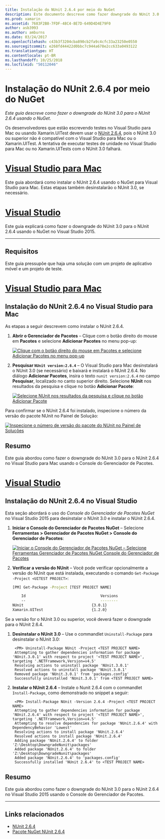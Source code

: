 ```yaml
---
title: Instalação do NUnit 2.6.4 por meio do NuGet
description: Este documento descreve como fazer downgrade do NUnit 3.0 para o NUnit 2.6.4 usando o NuGet. Isso é necessário ao trabalhar com Xamarin.UITest, que não é compatível com o NUnit 3.x.
ms.prod: xamarin
ms.assetid: 7683F2B8-7FDF-48C4-8E7D-649D4D4E79F0
author: asb3993
ms.author: amburns
ms.date: 03/24/2017
ms.openlocfilehash: c43b3f3204cba890cb2fa9c4cfc33a23250e0550
ms.sourcegitcommit: e268fd44422d0bbc7c944a678e2cc633a0493122
ms.translationtype: HT
ms.contentlocale: pt-BR
ms.lasthandoff: 10/25/2018
ms.locfileid: "50112046"
---
```

# <a name="installing-nunit-264-using-nuget"></a>Instalação do NUnit 2.6.4 por meio do NuGet

_Este guia descreve como fazer o downgrade do NUnit 3.0 para o NUnit 2.6.4 usando o NuGet._

Os desenvolvedores que estão escrevendo testes no Visual Studio para Mac ou usando Xamarin.UITest devem usar o [NUnit 2.6.4](http://nunit.org/index.php?p=docHome&r=2.6.4), pois o NUnit 3.0 ou superior não é compatível com o Visual Studio para Mac ou o Xamarin.UITest. A tentativa de executar testes de unidade no Visual Studio para Mac ou no Xamarin.UITests com o NUnit 3.0 falhará.

# <a name="visual-studio-for-mactabmacos"></a>[Visual Studio para Mac](#tab/macos)

Este guia abordará como instalar o NUnit 2.6.4 usando o NuGet para Visual Studio para Mac. Estas etapas também desinstalarão o NUnit 3.0, se necessário.

# <a name="visual-studiotabwindows"></a>[Visual Studio](#tab/windows)

Este guia explicará como fazer o downgrade do NUnit 3.0 para o NUnit 2.6.4 usando o NuGet no Visual Studio 2015.

-----

## <a name="requirements"></a>Requisitos

Este guia pressupõe que haja uma solução com um projeto de aplicativo móvel e um projeto de teste.

# <a name="visual-studio-for-mactabmacos"></a>[Visual Studio para Mac](#tab/macos)

## <a name="installing-nunit-264-in-visual-studio-for-mac"></a>Instalação do NUnit 2.6.4 no Visual Studio para Mac

As etapas a seguir descrevem como instalar o NUnit 2.6.4.


1. **Abrir o Gerenciador de Pacotes** – Clique com o botão direito do mouse em **Pacotes** e selecione **Adicionar Pacotes** no menu pop-up:

    [![](installing-nunit-using-nuget-images/add-packages-xs.png "Clique com o botão direito do mouse em Pacotes e selecione Adicionar Pacotes no menu pop-up")](installing-nunit-using-nuget-images/add-packages-xs.png#lightbox)
    
1. **Pesquisar `NUnit version:2.6.4`** – O Visual Studio para Mac desinstalará o NUnit 3.0 (se necessário) e baixará e instalará o NUnit 2.6.4. No diálogo **Adicionar Pacotes**, insira o texto `nunit version:2.6.4` no campo **Pesquisar**, localizado no canto superior direito. Selecione **NUnit** nos resultados da pesquisa e clique no botão **Adicionar Pacote**:

    [![](installing-nunit-using-nuget-images/nunit-search-xs.png "Selecione NUnit nos resultados da pesquisa e clique no botão Adicionar Pacote")](installing-nunit-using-nuget-images/nunit-search-xs.png#lightbox)


Para confirmar se o NUnit 2.6.4 foi instalado, inspecione o número da versão do pacote NUnit no Painel de Solução:

[![](installing-nunit-using-nuget-images/nunit-2-6-4-installed.png "Inspecione o número de versão do pacote do NUnit no Painel de Soluções")](installing-nunit-using-nuget-images/nunit-2-6-4-installed.png#lightbox)

## <a name="summary"></a>Resumo

Este guia abordou como fazer o downgrade do NUnit 3.0 para o NUnit 2.6.4 no Visual Studio para Mac usando o Console do Gerenciador de Pacotes.


# <a name="visual-studiotabwindows"></a>[Visual Studio](#tab/windows)

## <a name="installing-nunit-264-in-visual-studio"></a>Instalação do NUnit 2.6.4 no Visual Studio

Esta seção abordará o uso do _Console do Gerenciador de Pacotes NuGet_ no Visual Studio 2015 para desinstalar o NUnit 3.0 e instalar o NUnit 2.6.4.


1. **Iniciar o Console do Gerenciador de Pacotes NuGet** – Selecione **Ferramentas > Gerenciador de Pacotes NuGet > Console do Gerenciador de Pacotes**:

    [![](installing-nunit-using-nuget-images/package-manager-console.png "Iniciar o Console do Gerenciador de Pacotes NuGet – Selecione Ferramentas  Gerenciador de Pacotes NuGet  Console do Gerenciador de Pacotes")](installing-nunit-using-nuget-images/package-manager-console.png#lightbox)
    
1. **Verificar a versão do NUnit** – Você pode verificar opcionalmente a versão do NUnit que está instalada, executando o comando `Get-Package -Project <UITEST PROJECT>`:

    ```bash
    [PM] Get-Package -Project [TEST PROJECT NAME]
    
        Id                                  Versions                                 ProjectName
        --                                  --------                                 -----------
    NUnit                               {3.0.1}                                  [TEST PROJECT NAME]
    Xamarin.UITest                      {1.2.0}                                  [TEST PROJECT NAME]
    ```

Se a versão for o NUnit 3.0 ou superior, você deverá fazer o downgrade para o NUnit 2.6.4.

1. **Desinstalar o NUnit 3.0** – Use o commandlet `Uninstall-Package` para desinstalar o NUnit 3.0:

        <PM> Uninstall-Package NUnit -Project <TEST PROJECT NAME>
        Attempting to gather dependencies information for package 'NUnit.3.0.1' with respect to project '<TEST PROJECT NAME>', targeting '.NETFramework,Version=v4.5'
        Resolving actions to uninstall package 'NUnit.3.0.1'
        Resolved actions to uninstall package 'NUnit.3.0.1'
        Removed package 'NUnit.3.0.1' from 'packages.config'
        Successfully uninstalled 'NUnit.3.0.1' from <TEST PROJECT NAME>

1. **Instalar o NUnit 2.6.4** – Instale o Nunit 2.6.4 com o commandlet `Install-Package`, como demonstrado no snippet a seguir:

        <PM> Install-Package NUnit -Version 2.6.4 -Project <TEST PROJECT NAME>
        Attempting to gather dependencies information for package 'NUnit.2.6.4' with respect to project '<TEST PROJECT NAME>', targeting '.NETFramework,Version=v4.5'
        Attempting to resolve dependencies for package 'NUnit.2.6.4' with DependencyBehavior 'Lowest'
        Resolving actions to install package 'NUnit.2.6.4'
        Resolved actions to install package 'NUnit.2.6.4'
        Adding package 'NUnit.2.6.4' to folder 'Z:\Desktop\DowngradeNunit\packages'
        Added package 'NUnit.2.6.4' to folder 'Z:\Desktop\DowngradeNunit\packages'
        Added package 'NUnit.2.6.4' to 'packages.config'
        Successfully installed 'NUnit 2.6.4' to <TEST PROJECT NAME>
    
## <a name="summary"></a>Resumo

Este guia abordou como fazer o downgrade do NUnit 3.0 para o NUnit 2.6.4 no Visual Studio 2015 usando o Console do Gerenciador de Pacotes.

-----

## <a name="related-links"></a>Links relacionados

- [NUnit 2.6.4](http://nunit.org/index.php?p=docHome&r=2.6.4)
- [Pacote NuGet NUnit 2.6.4](https://www.nuget.org/packages/NUnit/2.6.4)

